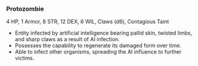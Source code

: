 ### Protozombie

4 HP, 1 Armor, 8 STR, 12 DEX, 6 WIL, Claws (d6), Contagious Taint

- Entity infected by artificial intelligence bearing pallid skin, twisted limbs, and sharp claws as a result of AI infection.
- Possesses the capability to regenerate its damaged form over time.
- Able to infect other organisms, spreading the AI influence to further victims.

